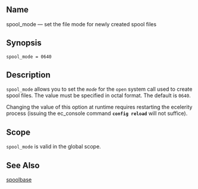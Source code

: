 <a name="conf.ref.spool_mode"></a>
## Name

spool_mode — set the file mode for newly created spool files

## Synopsis

`spool_mode = 0640`

<a name="idp26714400"></a>
## Description

`spool_mode` allows you to set the *`mode`* for the `open` system call used to create spool files. The value must be specified in octal format. The default is `0640`.

Changing the value of this option at runtime requires restarting the ecelerity process (issuing the ec_console command **`config reload`**         will not suffice).

<a name="idp26719136"></a>
## Scope

`spool_mode` is valid in the global scope.

<a name="idp26721392"></a>
## See Also

[spoolbase](conf.ref.spoolbase "spoolbase")
